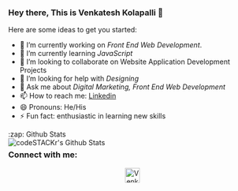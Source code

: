 ### Hey there, This is Venkatesh Kolapalli 👋


Here are some ideas to get you started:

- 🔭 I’m currently working on  *Front End Web Development*.
- 🌱 I’m currently learning  *JavaScript*
- 👯 I’m looking to collaborate on  Website Application Development Projects
- 🤔 I’m looking for help with *Designing*
- 💬 Ask me about *Digital Marketing, Front End Web Development*
- 📫 How to reach me: [Linkedin](https://www.linkedin.com/in/venkatesh-kolapalli-8011081b5)
- 😄 Pronouns: He/His
- ⚡ Fun fact: enthusiastic in learning new skills


<summary>:zap: Github Stats</summary>

  <img align="left" alt="codeSTACKr's Github Stats" src="https://github-readme-stats.codestackr.vercel.app/api?username=Venkatesh-tech&show_icons=true&hide_border=true" />



### Connect with me:
<p align="center">
<a href="https://www.linkedin.com/in/venkatesh-kolapalli-8011081b5" target="blank"><img align="center" src="https://cdn.jsdelivr.net/npm/simple-icons@3.0.1/icons/linkedin.svg" alt="Venkatesh" height="30" width="30" /></a>
</p>
